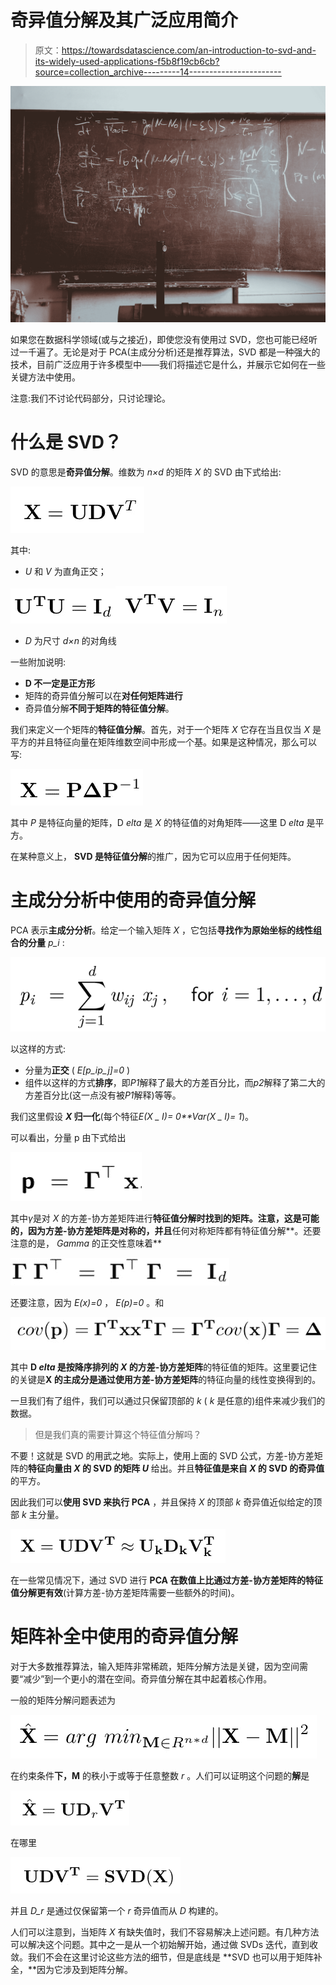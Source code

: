 # 奇异值分解及其广泛应用简介

> 原文：<https://towardsdatascience.com/an-introduction-to-svd-and-its-widely-used-applications-f5b8f19cb6cb?source=collection_archive---------14----------------------->

![](img/40048642a46759a1626833db7e2b5aed.png)

如果您在数据科学领域(或与之接近)，即使您没有使用过 SVD，您也可能已经听过一千遍了。无论是对于 PCA(主成分分析)还是推荐算法，SVD 都是一种强大的技术，目前广泛应用于许多模型中——我们将描述它是什么，并展示它如何在一些关键方法中使用。

注意:我们不讨论代码部分，只讨论理论。

# 什么是 SVD？

SVD 的意思是**奇异值分解**。维数为 *n×d* 的矩阵 *X* 的 SVD 由下式给出:

![](img/928ddd864f08740a5ebab32bc7ebdd14.png)

其中:

*   *U* 和 *V* 为直角正交；

![](img/3f2034e3c15479e50e157d7fa2e4a7c2.png)![](img/0136f32a153b74be4e00f50e32c06565.png)

*   *D* 为尺寸 *d×n* 的对角线

一些附加说明:

*   **D 不一定是正方形**
*   矩阵的奇异值分解可以在**对任何矩阵进行**
*   奇异值分解**不同于矩阵的特征值分解**。

我们来定义一个矩阵的**特征值分解**。首先，对于一个矩阵 *X* 它存在当且仅当 *X* 是平方的并且特征向量在矩阵维数空间中形成一个基。如果是这种情况，那么可以写:

![](img/339cd0fa54eca9f8420d00e8e9f75a2c.png)

其中 *P* 是特征向量的矩阵，D *elta* 是 *X* 的特征值的对角矩阵——这里 D *elta* 是平方。

在某种意义上， **SVD 是特征值分解**的推广，因为它可以应用于任何矩阵。

# 主成分分析中使用的奇异值分解

PCA 表示**主成分分析**。给定一个输入矩阵 *X* ，它包括**寻找作为原始坐标的线性组合的分量** *p_i* :

![](img/90149dad3a8b7f23baba11e0c45690bc.png)

以这样的方式:

*   分量为**正交** ( *E[p_ip_j]=0* )
*   组件以这样的方式**排序**，即*P1*解释了最大的方差百分比，而*p2*解释了第二大的方差百分比(这一点没有被*P1*解释)等等。

我们这里假设 ***X* 归一化**(每个特征*E(X _ I)= 0**Var(X _ I)= 1*)。

可以看出，分量 p 由下式给出

![](img/faad908c75434e881c9377fc63456d67.png)

其中*γ*是对 *X* 的方差-协方差矩阵进行**特征值分解时找到的矩阵。注意，这是可能的，因为方差-协方差矩阵是对称的，并且**任何对称矩阵都有特征值分解**。还要注意的是， *Gamma* 的正交性意味着**

![](img/634eb47c71e68e2998d7a3a67de398ee.png)

还要注意，因为 *E(x)=0* ， *E(p)=0* 。和

![](img/04c70100e12e2b6d3a0e6768ecd60d78.png)

其中 **D *elta* 是按降序排列的 *X* 的方差-协方差矩阵**的特征值的矩阵。这里要记住的关键是**X 的主成分是通过使用方差-协方差矩阵**的特征向量的线性变换得到的。

一旦我们有了组件，我们可以通过只保留顶部的 *k* ( *k* 是任意的)组件来减少我们的数据。

> 但是我们真的需要计算这个特征值分解吗？

不要！这就是 SVD 的用武之地。实际上，使用上面的 SVD 公式，方差-协方差矩阵的**特征向量由 *X* 的 SVD 的矩阵 *U*** 给出。并且**特征值是来自 *X* 的 SVD 的奇异值**的平方。

因此我们可以**使用 SVD 来执行 PCA** ，并且保持 *X* 的顶部 *k* 奇异值近似给定的顶部 *k* 主分量。

![](img/56c317fa82df4d77b7b4b07bb9c61466.png)

在一些常见情况下，通过 SVD 进行 **PCA 在数值上比通过方差-协方差矩阵的特征值分解更有效**(计算方差-协方差矩阵需要一些额外的时间)。

# 矩阵补全中使用的奇异值分解

对于大多数推荐算法，输入矩阵非常稀疏，矩阵分解方法是关键，因为空间需要“减少”到一个更小的潜在空间。奇异值分解在其中起着核心作用。

一般的矩阵分解问题表述为

![](img/4f3c0bfcbf174bc83881d185af831995.png)

在约束条件**下，M** 的秩小于或等于任意整数 *r* 。人们可以证明这个问题的**解**是

![](img/74e7d690d62f1fea6737c2719aed8cdf.png)

在哪里

![](img/3fc3e93a4c85ecbd580bd71e18b83080.png)

并且 *D_r* 是通过仅保留第一个 *r* 奇异值而从 *D* 构建的。

人们可以注意到，当矩阵 *X* 有缺失值时，我们不容易解决上述问题。有几种方法可以解决这个问题。其中之一是从一个初始解开始，通过做 SVDs 迭代，直到收敛。我们不会在这里讨论这些方法的细节，但是底线是 **SVD 也可以用于矩阵补全，**因为它涉及到矩阵分解。
